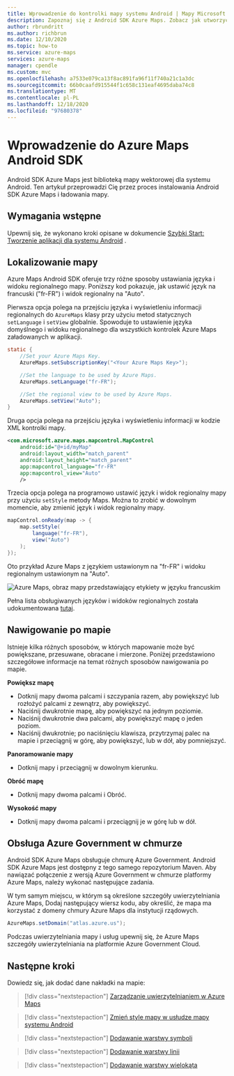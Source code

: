 ```yaml
---
title: Wprowadzenie do kontrolki mapy systemu Android | Mapy Microsoft Azure
description: Zapoznaj się z Android SDK Azure Maps. Zobacz jak utworzyć projekt w Android Studio, zainstalować zestaw SDK i utworzyć mapę interaktywną.
author: rbrundritt
ms.author: richbrun
ms.date: 12/10/2020
ms.topic: how-to
ms.service: azure-maps
services: azure-maps
manager: cpendle
ms.custom: mvc
ms.openlocfilehash: a7533e079ca13f8ac891fa96f11f740a21c1a3dc
ms.sourcegitcommit: 66b0caafd915544f1c658c131eaf4695daba74c8
ms.translationtype: MT
ms.contentlocale: pl-PL
ms.lasthandoff: 12/18/2020
ms.locfileid: "97680378"
---
```

# <a name="getting-started-with-azure-maps-android-sdk"></a>Wprowadzenie do Azure Maps Android SDK

Android SDK Azure Maps jest biblioteką mapy wektorowej dla systemu Android. Ten artykuł przeprowadzi Cię przez proces instalowania Android SDK Azure Maps i ładowania mapy.

## <a name="prerequisites"></a>Wymagania wstępne

Upewnij się, że wykonano kroki opisane w dokumencie [Szybki Start: Tworzenie aplikacji dla systemu Android](quick-android-map.md) .

## <a name="localizing-the-map"></a>Lokalizowanie mapy

Azure Maps Android SDK oferuje trzy różne sposoby ustawiania języka i widoku regionalnego mapy. Poniższy kod pokazuje, jak ustawić język na francuski ("fr-FR") i widok regionalny na "Auto".

Pierwsza opcja polega na przejściu języka i wyświetleniu informacji regionalnych do `AzureMaps` klasy przy użyciu metod statycznych `setLanguage` i `setView` globalnie. Spowoduje to ustawienie języka domyślnego i widoku regionalnego dla wszystkich kontrolek Azure Maps załadowanych w aplikacji.

```java
static {
    //Set your Azure Maps Key.
    AzureMaps.setSubscriptionKey("<Your Azure Maps Key>");

    //Set the language to be used by Azure Maps.
    AzureMaps.setLanguage("fr-FR");

    //Set the regional view to be used by Azure Maps.
    AzureMaps.setView("Auto");
}
```

Druga opcja polega na przejściu języka i wyświetleniu informacji w kodzie XML kontrolki mapy.

```XML
<com.microsoft.azure.maps.mapcontrol.MapControl
    android:id="@+id/myMap"
    android:layout_width="match_parent"
    android:layout_height="match_parent"
    app:mapcontrol_language="fr-FR"
    app:mapcontrol_view="Auto"
    />
```

Trzecia opcja polega na programowo ustawić język i widok regionalny mapy przy użyciu `setStyle` metody Maps. Można to zrobić w dowolnym momencie, aby zmienić język i widok regionalny mapy.

```java
mapControl.onReady(map -> {
    map.setStyle(
        language("fr-FR"),
        view("Auto")
    );
});
```

Oto przykład Azure Maps z językiem ustawionym na "fr-FR" i widoku regionalnym ustawionym na "Auto".

![Azure Maps, obraz mapy przedstawiający etykiety w języku francuskim](media/how-to-use-android-map-control-library/android-localization.png)

Pełna lista obsługiwanych języków i widoków regionalnych została udokumentowana [tutaj](supported-languages.md).

## <a name="navigating-the-map"></a>Nawigowanie po mapie

Istnieje kilka różnych sposobów, w których mapowanie może być powiększane, przesuwane, obracane i mierzone. Poniżej przedstawiono szczegółowe informacje na temat różnych sposobów nawigowania po mapie.

**Powiększ mapę**

* Dotknij mapy dwoma palcami i szczypania razem, aby powiększyć lub rozłożyć palcami z zewnątrz, aby powiększyć.
* Naciśnij dwukrotnie mapę, aby powiększyć na jednym poziomie.
* Naciśnij dwukrotnie dwa palcami, aby powiększyć mapę o jeden poziom.
* Naciśnij dwukrotnie; po naciśnięciu klawisza, przytrzymaj palec na mapie i przeciągnij w górę, aby powiększyć, lub w dół, aby pomniejszyć.

**Panoramowanie mapy**

* Dotknij mapy i przeciągnij w dowolnym kierunku.

**Obróć mapę**

* Dotknij mapy dwoma palcami i Obróć.

**Wysokość mapy**

* Dotknij mapy dwoma palcami i przeciągnij je w górę lub w dół.

## <a name="azure-government-cloud-support"></a>Obsługa Azure Government w chmurze

Android SDK Azure Maps obsługuje chmurę Azure Government. Android SDK Azure Maps jest dostępny z tego samego repozytorium Maven. Aby nawiązać połączenie z wersją Azure Government w chmurze platformy Azure Maps, należy wykonać następujące zadania.

W tym samym miejscu, w którym są określone szczegóły uwierzytelniania Azure Maps, Dodaj następujący wiersz kodu, aby określić, że mapa ma korzystać z domeny chmury Azure Maps dla instytucji rządowych.

```java
AzureMaps.setDomain("atlas.azure.us");
```

Podczas uwierzytelniania mapy i usług upewnij się, że Azure Maps szczegóły uwierzytelniania na platformie Azure Government Cloud.

## <a name="next-steps"></a>Następne kroki

Dowiedz się, jak dodać dane nakładki na mapie:

> [!div class="nextstepaction"]
> [Zarządzanie uwierzytelnianiem w Azure Maps](how-to-manage-authentication.md)

> [!div class="nextstepaction"]
> [Zmień style mapy w usłudze mapy systemu Android](set-android-map-styles.md)

> [!div class="nextstepaction"]
> [Dodawanie warstwy symboli](how-to-add-symbol-to-android-map.md)

> [!div class="nextstepaction"]
> [Dodawanie warstwy linii](android-map-add-line-layer.md)

> [!div class="nextstepaction"]
> [Dodawanie warstwy wielokąta](how-to-add-shapes-to-android-map.md)
